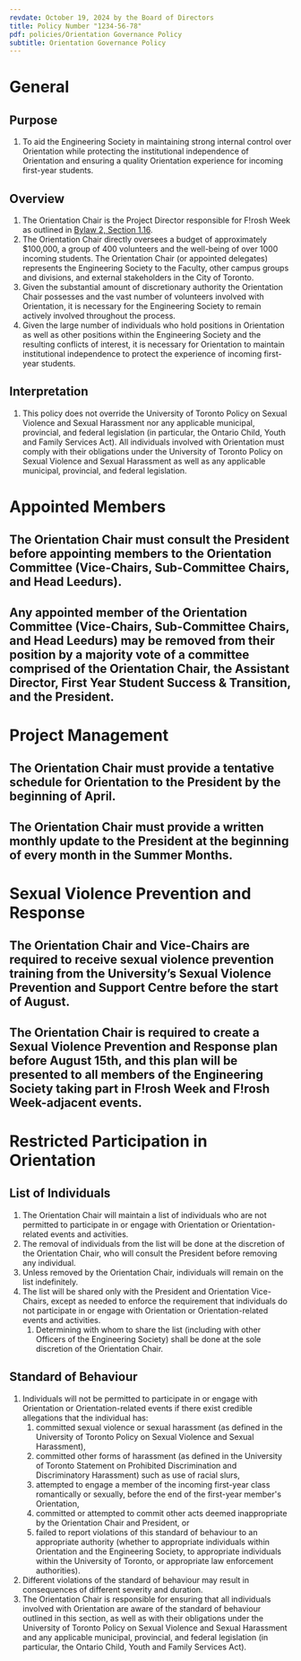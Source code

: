 ```yaml
---
revdate: October 19, 2024 by the Board of Directors
title: Policy Number "1234-56-78"
pdf: policies/Orientation Governance Policy
subtitle: Orientation Governance Policy
---
```


# General

## Purpose
1. To aid the Engineering Society in maintaining strong internal control over Orientation while protecting the institutional independence of Orientation and ensuring a quality Orientation experience for incoming first-year students.

## Overview
1. The Orientation Chair is the Project Director responsible for F!rosh Week as outlined in [Bylaw 2, Section 1.16](../bylaw-2.md).
1. The Orientation Chair directly oversees a budget of approximately $100,000, a group of 400 volunteers and the well-being of over 1000 incoming students. The Orientation Chair (or appointed delegates) represents the Engineering Society to the Faculty, other campus groups and divisions, and external stakeholders in the City of Toronto.
1. Given the substantial amount of discretionary authority the Orientation Chair possesses and the vast number of volunteers involved with Orientation, it is necessary for the Engineering Society to remain actively involved throughout the process.
1. Given the large number of individuals who hold positions in Orientation as well as other positions within the Engineering Society and the resulting conflicts of interest, it is necessary for Orientation to maintain institutional independence to protect the experience of incoming first-year students.

## Interpretation
1. This policy does not override the University of Toronto Policy on Sexual Violence and Sexual Harassment nor any applicable municipal, provincial, and federal legislation (in particular, the Ontario Child, Youth and Family Services Act). All individuals involved with Orientation must comply with their obligations under the University of Toronto Policy on Sexual Violence and Sexual Harassment as well as any applicable municipal, provincial, and federal legislation.

# Appointed Members

## The Orientation Chair must consult the President before appointing members to the Orientation Committee (Vice-Chairs, Sub-Committee Chairs, and Head Leedurs).

## Any appointed member of the Orientation Committee (Vice-Chairs, Sub-Committee Chairs, and Head Leedurs) may be removed from their position by a majority vote of a committee comprised of the Orientation Chair, the Assistant Director, First Year Student Success & Transition, and the President.

# Project Management

## The Orientation Chair must provide a tentative schedule for Orientation to the President by the beginning of April.

## The Orientation Chair must provide a written monthly update to the President at the beginning of every month in the Summer Months.

# Sexual Violence Prevention and Response

## The Orientation Chair and Vice-Chairs are required to receive sexual violence prevention training from the University’s Sexual Violence Prevention and Support Centre before the start of August.

## The Orientation Chair is required to create a Sexual Violence Prevention and Response plan before August 15th, and this plan will be presented to all members of the Engineering Society taking part in F!rosh Week and F!rosh Week-adjacent events.

# Restricted Participation in Orientation

## List of Individuals
1. The Orientation Chair will maintain a list of individuals who are not permitted to participate in or engage with Orientation or Orientation-related events and activities.
1. The removal of individuals from the list will be done at the discretion of the Orientation Chair, who will consult the President before removing any individual.
1. Unless removed by the Orientation Chair, individuals will remain on the list indefinitely.
1. The list will be shared only with the President and Orientation Vice-Chairs, except as needed to enforce the requirement that individuals do not participate in or engage with Orientation or Orientation-related events and activities.
   1. Determining with whom to share the list (including with other Officers of the Engineering Society) shall be done at the sole discretion of the Orientation Chair.

## Standard of Behaviour
1. Individuals will not be permitted to participate in or engage with Orientation or Orientation-related events if there exist credible allegations that the individual has:
   1. committed sexual violence or sexual harassment (as defined in the University of Toronto Policy on Sexual Violence and Sexual Harassment),
   1. committed other forms of harassment (as defined in the University of Toronto Statement on Prohibited Discrimination and Discriminatory Harassment) such as use of racial slurs,
   1. attempted to engage a member of the incoming first-year class romantically or sexually, before the end of the first-year member's Orientation,
   1. committed or attempted to commit other acts deemed inappropriate by the Orientation Chair and President, or
   1. failed to report violations of this standard of behaviour to an appropriate authority (whether to appropriate individuals within Orientation and the Engineering Society, to appropriate individuals within the University of Toronto, or appropriate law enforcement authorities).
1. Different violations of the standard of behaviour may result in consequences of different severity and duration.
1. The Orientation Chair is responsible for ensuring that all individuals involved with Orientation are aware of the standard of behaviour outlined in this section, as well as with their obligations under the University of Toronto Policy on Sexual Violence and Sexual Harassment and any applicable municipal, provincial, and federal legislation (in particular, the Ontario Child, Youth and Family Services Act).
